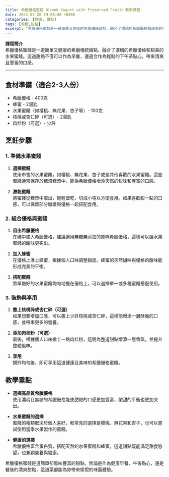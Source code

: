 ```yaml
---
title: 希臘優格蜜餞（Greek Yogurt with Preserved Fruit）教學課程
date: 2024-03-28 19:00:00 +0800
categories: [食譜, 甜點]
tags: [希臘,甜點] 
excerpt: "希臘優格蜜餞是一道簡單又健康的希臘傳統甜點，融合了濃稠的希臘優格和甜美的水果蜜餞。這道甜點不僅可以作為早餐，還適合作為輕鬆的下午茶點心，帶來清爽且豐富的口感"
---
```


**課程簡介**  
希臘優格蜜餞是一道簡單又健康的希臘傳統甜點，融合了濃稠的希臘優格和甜美的水果蜜餞。這道甜點不僅可以作為早餐，還適合作為輕鬆的下午茶點心，帶來清爽且豐富的口感。

---

## 食材準備（適合2-3人份）

- 希臘優格 - 400克  
- 蜂蜜 - 2湯匙  
- 水果蜜餞（如櫻桃、無花果、杏子等）- 100克  
- 核桃或杏仁碎（可選）- 2湯匙  
- 肉桂粉（可選）- 少許  

## 烹飪步驟

### 1. **準備水果蜜餞**

1. **選擇蜜餞**  
   使用市售的水果蜜餞，如櫻桃、無花果、杏子或是其他喜歡的水果蜜餞。這些蜜餞通常保存於糖漬糖漿中，能為希臘優格增添天然的甜味和豐富的口感。

2. **瀝乾蜜餞**  
   將蜜餞從糖漿中取出，輕輕瀝乾，切成小塊以方便食用。如果喜歡甜一點的口感，可以保留部分糖漿與優格一起搭配食用。

### 2. **組合優格與蜜餞**

1. **舀出希臘優格**  
   在碗中盛入希臘優格，建議選用無糖無添加的原味希臘優格，這樣可以讓水果蜜餞的甜味更突出。

2. **加入蜂蜜**  
   在優格上淋上蜂蜜，根據個人口味調整甜度。蜂蜜的天然甜味與優格的酸味能形成完美的平衡。

3. **搭配蜜餞**  
   將準備好的水果蜜餞均勻地擺在優格上，可以選擇單一或多種蜜餞搭配使用。

### 3. **裝飾與享用**

1. **撒上核桃碎或杏仁碎（可選）**  
   如果想要增加口感，可以撒上少許核桃或杏仁碎，這樣能增添一層酥脆的口感，並帶來更多的營養。

2. **添加肉桂粉（可選）**  
   最後，根據個人口味撒上一點肉桂粉，這將為整道甜點增添一層香氣，並提升整體風味。

3. **享用**  
   攪拌均勻後，即可享用這道健康且美味的希臘優格蜜餞。

## 教學重點

- **選擇高品質希臘優格**  
  使用濃稠且無糖的希臘優格能使甜點的口感更加豐富，酸甜的平衡也更加突出。

- **水果蜜餞的選擇**  
  蜜餞的種類取決於個人喜好，較常見的選擇是櫻桃、無花果和杏子，也可以嘗試使用當季水果製作的蜜餞。

- **健康的選擇**  
  希臘優格富含蛋白質，搭配天然的水果蜜餞和蜂蜜，這道甜點既能滿足甜食慾望，也兼顧營養與健康。

希臘優格蜜餞是道簡單卻風味豐富的甜點，無論是作為健康早餐、午後點心，還是餐後的清爽甜點，這道菜都能為你帶來愉悅的味蕾體驗。
